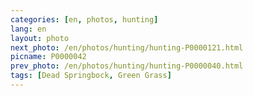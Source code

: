 ```yaml
---
categories: [en, photos, hunting]
lang: en
layout: photo
next_photo: /en/photos/hunting/hunting-P0000121.html
picname: P0000042
prev_photo: /en/photos/hunting/hunting-P0000040.html
tags: [Dead Springbock, Green Grass]
---
```

